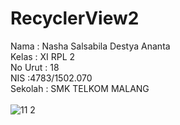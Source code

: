 # RecyclerView2

Nama : Nasha Salsabila Destya Ananta 
<br>
Kelas : XI RPL 2 
<br>
No Urut : 18 
<br>
NIS :4783/1502.070
<br>
Sekolah : SMK TELKOM MALANG
<br><br>
![11 2](https://cloud.githubusercontent.com/assets/22131446/20304675/615040da-aae6-11e6-81cd-9ef4cf4dd721.PNG)
